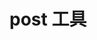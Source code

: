 
# post 工具
<PostTool></PostTool>
<script setup>
import PostTool from '../../components/PostTool.vue'
</script>